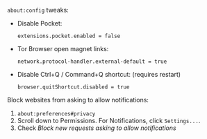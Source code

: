 `about:config` tweaks:
- Disable Pocket:
  ```
  extensions.pocket.enabled = false
  ```
- Tor Browser open magnet links:
  ```
  network.protocol-handler.external-default = true
  ```
- Disable Ctrl+Q / Command+Q shortcut: (requires restart)
  ```
  browser.quitShortcut.disabled = true
  ```

Block websites from asking to allow notifications:
1. `about:preferences#privacy`
2. Scroll down to Permissions. For Notifications, click `Settings...`.
3. Check _Block new requests asking to allow notifications_
